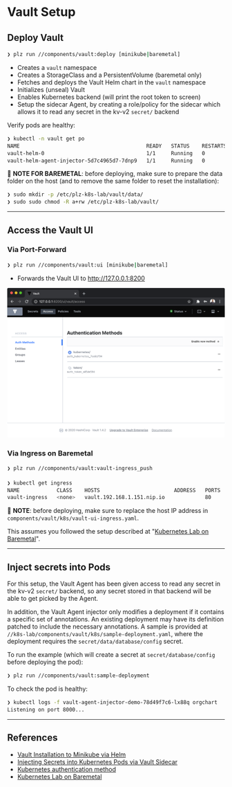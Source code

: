 # Vault Setup

## Deploy Vault
```bash
❯ plz run //components/vault:deploy [minikube|baremetal]
```
* Creates a `vault` namespace
* Creates a StorageClass and a PersistentVolume (baremetal only)
* Fetches and deploys the Vault Helm chart in the `vault` namespace
* Initializes (unseal) Vault
* Enables Kubernetes backend (will print the root token to screen)
* Setup the sidecar Agent, by creating a role/policy for the sidecar which allows it to read any secret in the kv-v2 `secret/` backend

Verify pods are healthy:
```bash
❯ kubectl -n vault get po
NAME                                         READY   STATUS    RESTARTS   AGE
vault-helm-0                                 1/1     Running   0          2m2s
vault-helm-agent-injector-5d7c4965d7-7dnp9   1/1     Running   0          2m3s
```

📝 **NOTE FOR BAREMETAL**: before deploying, make sure to prepare
the data folder on the host (and to remove the same folder to reset the installation):
```bash
❯ sudo mkdir -p /etc/plz-k8s-lab/vault/data/
❯ sudo sudo chmod -R a+rw /etc/plz-k8s-lab/vault/
```


---


## Access the Vault UI

### Via Port-Forward
```bash
❯ plz run //components/vault:ui [minikube|baremetal]
```
* Forwards the Vault UI to http://127.0.0.1:8200

![](../.github/components/vault_ui.png)

### Via Ingress on Baremetal
```bash
❯ plz run //components/vault:vault-ingress_push

❯ kubectl get ingress
NAME            CLASS    HOSTS                        ADDRESS   PORTS   AGE
vault-ingress   <none>   vault.192.168.1.151.nip.io             80      49s
```

📝 **NOTE**: before deploying, make sure to replace the host IP address in
`components/vault/k8s/vault-ui-ingress.yaml`.

This assumes you followed the setup described at "[Kubernetes Lab on Baremetal](https://www.marcolancini.it/2021/blog-kubernetes-lab-baremetal/)".


---


## Inject secrets into Pods
For this setup, the Vault Agent has been given access to read any secret in the kv-v2 `secret/` backend,
so any secret stored in that backend will be able to get picked by the Agent.

In addition, the Vault Agent injector only modifies a deployment if it contains a specific set of annotations. An existing deployment may have its definition patched to include the necessary annotations.
A sample is provided at `//k8s-lab/components/vault/k8s/sample-deployment.yaml`, where the deployment
requires the `secret/data/database/config` secret.

To run the example (which will create a secret at `secret/database/config` before deploying the pod):
```bash
❯ plz run //components/vault:sample-deployment
```

To check the pod is healthy:
```bash
❯ kubectl logs -f vault-agent-injector-demo-78d49f7c6-lx88q orgchart
Listening on port 8000...
```


---


## References
* [Vault Installation to Minikube via Helm](https://learn.hashicorp.com/vault/kubernetes/minikube)
* [Injecting Secrets into Kubernetes Pods via Vault Sidecar](https://learn.hashicorp.com/vault/kubernetes/sidecar)
* [Kubernetes authentication method](https://www.vaultproject.io/docs/auth/kubernetes.html)
* [Kubernetes Lab on Baremetal](https://www.marcolancini.it/2021/blog-kubernetes-lab-baremetal/)
